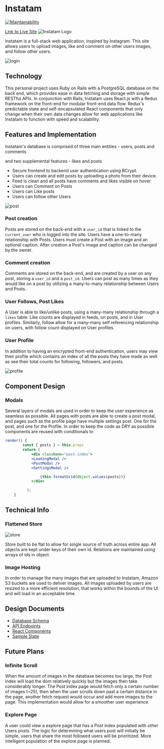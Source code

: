 # Instatam
[![Maintainability](https://api.codeclimate.com/v1/badges/52936977bb866e02e4ca/maintainability)](https://codeclimate.com/github/tkarssli/Instatam/maintainability)

[Link to Live Site](http://www.insta-tam.com)
![Instatam Logo](https://res.cloudinary.com/tkarssli/image/upload/v1552073146/instatam.png)



Instatam is a full-stack web application, inspired by Instagram. This site allows users to upload images, like and comment on other users images, and follow other users.


![login](https://res.cloudinary.com/tkarssli/image/upload/v1552069628/screencapture-localhost-3000-2019-03-08-10_24_08.png)

## Technology

This personal project uses Ruby on Rails with a PostgreSQL database on the back end, which provides ease in data fetching and storage with simple RESTful APIs. In conjunction with Rails, Instatam uses React.js with a Redux framework on the front-end for modular front-end data flow. Redux's predictable state and self-encapsulated React components that only change when their own data changes allow for web applications like Instatam to function with speed and scalability.

## Features and Implementation

Instatam's database is comprised of three main entities - users, posts and comments

and two supplemental features - likes and posts

* Secure frontend to backend user authentication using BCrypt.
* Users can create and edit posts by uploading a photo from their device.
* Feed is clean and all posts have comments and likes visible on hover
* Users can Comment on Posts
* Users can Like posts
* Users can follow other Users


![post](https://res.cloudinary.com/tkarssli/image/upload/v1552070993/localhost_3000__2.png)
### Post creation

Posts are stored on the back-end with a `user_id` that is linked to the `current_user` who is logged into the site. Users have a one-to-many relationship with Posts.  Users must create a Post with an image and an optional caption. After creation a Post's image and caption can be changed by the owner.

### Comment creation

Comments are stored on the back-end, and are created by a user on any post, storing a `user_id` and a `post_id`. Users can post as many times as they would like on a post by utilizing a many-to-many relationship between Users and Posts.

### User Follows, Post Likes
A User is able to like/unlike posts, using a many-many relationship through a `likes` table. Like counts are displayed in feeds, on posts, and in User profiles. Similarly, follow allow for a many-many self referencing relationship on users, with follow count displayed on User profiles.

### User Profile
In addition to having an encrypted front-end authentication, users may view their profile which contains an index of all the posts they have made as well as see their total counts for following, followers, and posts. 

![profile](https://res.cloudinary.com/tkarssli/image/upload/v1552072117/localhost_3000__3.png)

## Component Design
### Modals
Several layers of modals are used in order to keep the user experience as seamless as possible. All pages with posts are able to create a post modal, and pages such as the profile page have multiple settings post. One for the post, and one for the Profile. In order to keep the code as DRY as possible components are reused with conditionals to

```jsx
render() { 
        const { posts } = this.props
        return (
            <div className="post-index">
            <LoadingModal />
            <PostModal />
            <SettingsModal />

                {this.formatGrid(Object.values(posts))}
            </div>
            
          );
    }
```


## Technical Info

### Flattened Store
![store](https://res.cloudinary.com/tkarssli/image/upload/v1552075419/state.png)

Store built to be flat to allow for single source of truth across entire app. All objects are kept under keys of their own id. Relations are maintained using arrays of ids in object.

### Image Hosting
  In order to manage the many images that are uploaded to Instatam, Amazon S3 buckets are used to deliver images. All images uploaded by users are resized to a more efficient resolution, that works within the bounds of the UI and will load in an acceptable time.

## Design Documents

* [Database Schema][db_schema]
* [API Endpoints][api_endpoints]
* [React Components][component_hierarchy]
* [Sample State][sample-state]

[db_schema]: https://github.com/tkarssli/Instatam/wiki/database-schema
[api_endpoints]: https://github.com/tkarssli/Instatam/wiki/Backend-Routes
[component_hierarchy]: https://github.com/tkarssli/Instatam/wiki/Frontend-Routes
[sample-state]: https://github.com/tkarssli/Instatam/wiki/Sample-State


## Future Plans

### Infinite Scroll

When the amount of images in the database becomes too large, the Post index will load the dom relatively quickly but the images then take considerably longer. The Post index page would fetch only a certain number of images (~25), then when the user scrolls down past a certain distance in the page, another fetch request would occur and add more images to the page. This implementation would allow for a smoother user experience.

### Explore Page

A user could view a explore page that has a Post index populated with other Users posts. The logic for determining what users post will initially be simple, users that share the most followed users will be prioritized. More intelligent population of the explore page is planned.